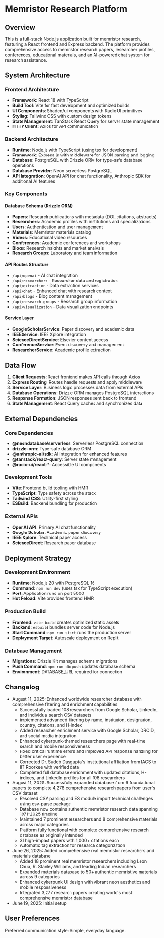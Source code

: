 # Memristor Research Platform

## Overview

This is a full-stack Node.js application built for memristor research, featuring a React frontend and Express backend. The platform provides comprehensive access to memristor research papers, researcher profiles, conferences, educational materials, and an AI-powered chat system for research assistance.

## System Architecture

### Frontend Architecture
- **Framework**: React 18 with TypeScript
- **Build Tool**: Vite for fast development and optimized builds
- **UI Components**: Shadcn/ui components with Radix UI primitives
- **Styling**: Tailwind CSS with custom design tokens
- **State Management**: TanStack React Query for server state management
- **HTTP Client**: Axios for API communication

### Backend Architecture
- **Runtime**: Node.js with TypeScript (using tsx for development)
- **Framework**: Express.js with middleware for JSON parsing and logging
- **Database**: PostgreSQL with Drizzle ORM for type-safe database operations
- **Database Provider**: Neon serverless PostgreSQL
- **API Integration**: OpenAI API for chat functionality, Anthropic SDK for additional AI features

### Key Components

#### Database Schema (Drizzle ORM)
- **Papers**: Research publications with metadata (DOI, citations, abstracts)
- **Researchers**: Academic profiles with institutions and specializations
- **Users**: Authentication and user management
- **Materials**: Memristor materials catalog
- **Videos**: Educational video resources
- **Conferences**: Academic conferences and workshops
- **Blogs**: Research insights and market analysis
- **Research Groups**: Laboratory and team information

#### API Routes Structure
- `/api/openai` - AI chat integration
- `/api/researchers` - Researcher data and registration
- `/api/extraction` - Data extraction services
- `/api/chat` - Enhanced chat with research context
- `/api/blogs` - Blog content management
- `/api/research-groups` - Research group information
- `/api/visualization` - Data visualization endpoints

#### Service Layer
- **GoogleScholarService**: Paper discovery and academic data
- **IEEEService**: IEEE Xplore integration
- **ScienceDirectService**: Elsevier content access
- **ConferenceService**: Event discovery and management
- **ResearcherService**: Academic profile extraction

## Data Flow

1. **Client Requests**: React frontend makes API calls through Axios
2. **Express Routing**: Routes handle requests and apply middleware
3. **Service Layer**: Business logic processes data from external APIs
4. **Database Operations**: Drizzle ORM manages PostgreSQL interactions
5. **Response Formation**: JSON responses sent back to frontend
6. **State Management**: React Query caches and synchronizes data

## External Dependencies

### Core Dependencies
- **@neondatabase/serverless**: Serverless PostgreSQL connection
- **drizzle-orm**: Type-safe database ORM
- **@anthropic-ai/sdk**: AI integration for enhanced features
- **@tanstack/react-query**: Server state management
- **@radix-ui/react-***: Accessible UI components

### Development Tools
- **Vite**: Frontend build tooling with HMR
- **TypeScript**: Type safety across the stack
- **Tailwind CSS**: Utility-first styling
- **ESBuild**: Backend bundling for production

### External APIs
- **OpenAI API**: Primary AI chat functionality
- **Google Scholar**: Academic paper discovery
- **IEEE Xplore**: Technical paper access
- **ScienceDirect**: Research paper database

## Deployment Strategy

### Development Environment
- **Runtime**: Node.js 20 with PostgreSQL 16
- **Command**: `npm run dev` (uses tsx for TypeScript execution)
- **Port**: Application runs on port 5000
- **Hot Reload**: Vite provides frontend HMR

### Production Build
- **Frontend**: `vite build` creates optimized static assets
- **Backend**: `esbuild` bundles server code for Node.js
- **Start Command**: `npm run start` runs the production server
- **Deployment Target**: Autoscale deployment on Replit

### Database Management
- **Migrations**: Drizzle Kit manages schema migrations
- **Push Command**: `npm run db:push` updates database schema
- **Environment**: DATABASE_URL required for connection

## Changelog

- August 11, 2025: Enhanced worldwide researcher database with comprehensive filtering and enrichment capabilities
  - Successfully loaded 108 researchers from Google Scholar, LinkedIn, and individual search CSV datasets
  - Implemented advanced filtering by name, institution, designation, country, citations, and H-index
  - Added researcher enrichment service with Google Scholar, ORCID, and social media integration
  - Enhanced cyberpunk-themed researchers page with real-time search and mobile responsiveness  
  - Fixed critical runtime errors and improved API response handling for better user experience
  - Corrected Dr. Sudeb Dasgupta's institutional affiliation from IACS to IIT Roorkee with verified data
  - Completed full database enrichment with updated citations, H-indices, and LinkedIn profiles for all 108 researchers
- August 11, 2025: Successfully expanded database from 6 foundational papers to complete 4,278 comprehensive research papers from user's CSV dataset
  - Resolved CSV parsing and ES module import technical challenges using csv-parse package  
  - Database now contains authentic memristor research data spanning 1971-2025 timeline
  - Maintained 7 prominent researchers and 8 comprehensive materials across major categories
  - Platform fully functional with complete comprehensive research database as originally intended
  - 31 high-impact papers with 1,000+ citations each
  - Automatic tag extraction for research categorization
- June 26, 2025: Added comprehensive real memristor researchers and materials database
  - Added 18 prominent real memristor researchers including Leon Chua, R. Stanley Williams, and leading Indian researchers
  - Expanded materials database to 50+ authentic memristive materials across 9 categories
  - Enhanced cyberpunk UI design with vibrant neon aesthetics and mobile responsiveness
  - Integrated 3,277 research papers creating world's most comprehensive memristor database
- June 19, 2025: Initial setup

## User Preferences

Preferred communication style: Simple, everyday language.